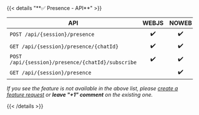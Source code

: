 <div></div>
{{< details "**✅ Presence - API**" >}}

| **API**                                           | WEBJS | NOWEB | GOWS |
| ------------------------------------------------- | :---: | :---: | :--- |
| `POST /api/{session}/presence`                    |  ✔️   |  ✔️   | ✔️   |
| `GET /api/{session}/presence/{chatId}`            |  ✔️   |  ✔️   | ✔️   |
| `POST /api/{session}/presence/{chatId}/subscribe` |  ✔️   |  ✔️   | ✔️   |
| `GET /api/{session}/presence`                     |       |  ✔️   | ✔️   |

_If you see the feature is not available in the above list, please [create a feature request](https://github.com/devlikeapro/waha/issues/new/choose) or **leave "+1" comment** on the existing one._

{{< /details >}}
